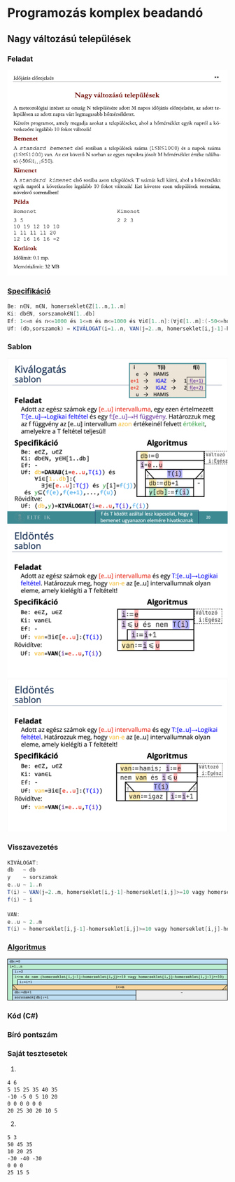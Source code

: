 # Programozás komplex beadandó
## Nagy változású települések

### Feladat
![Feladat](feladat.png)

### [Specifikáció](https://progalap.elte.hu/specifikacio/?data=H4sIAAAAAAAAE42RXU7CQBDHrzLpE02mZLftkrihJpgYYzD4ojxY%2BlBo1QK7GFpNlJDoG1fxHNyEkzgtUEqVxHa785H%2FzP5muzDSl3iUPCajMEtm2pDGRSxBb1arHoLamueZiudpPJnGGSUefN5saqRNBQPdTSREw60unc3Tj1DNJnmYq6IhKS4fJfC2p2H9nYJue5wxVviUVIWjKsnN6jOh8uKMQDYoHO9CRaElWNur4PgJjoOirp5se4KZ5kDf0%2BmNaIglmwkedK%2F766%2Bb26vOXSPximmg3%2Bk1xp5Nx2C9l8UDq97%2BnIjhLXx6%2F3VwXUrVudhESEwDjSxOs9SQ%2FsKIwiyk6wYtwRloUBIEmUq1BJ8S9PicIT9DbmPusAD3aeT7ZVeyJGvtlmXTD4D8i4YSbLLlPVB3G8EJiEmHKiYS8uZx%2BjrNDMmXeATobgFbpwAFcoG2QEegy2gvYSwitgQyFDl7hZJh%2BZY5mxU9cl2uFlV2p8ZOI6P7P3ixhXdOwjN0RRW6ICWUwxTEZNFgZI8HOKAXN3BE7P5B7JDkBHOw%2FAGmP1T9iwMAAA%3D%3D)
```groovy
Be: n∈N, m∈N, homerseklet∈Z[1..n,1..m]
Ki: db∈N, sorszamok∈N[1..db]
Ef: 1<=n és n<=1000 és 1<=m és m<=1000 és ∀i∈[1..n]:(∀j∈[1..m]:(-50<=homerseklet[i,j] és homerseklet[i,j]<=50))
Uf: (db,sorszamok) = KIVÁLOGAT(i=1..n, VAN(j=2..m, homerseklet[i,j-1]-homerseklet[i,j]>=10 vagy homerseklet[i,j]-homerseklet[i,j-1]>=10), i)
```

### Sablon
![Kiválogat](kivalogat.png)
![Van](van1.png)
![Van](van2.png)

### Visszavezetés
```groovy
KIVÁLOGAT:
db   ~ db
y    ~ sorszamok
e..u ~ 1..n
T(i) ~ VAN(j=2..m, homerseklet[i,j-1]-homerseklet[i,j]>=10 vagy homerseklet[i,j]-homerseklet[i,j-1]>=10)
f(i) ~ i

VAN:
e..u ~ 2..m
T(i) ~ homerseklet[i,j-1]-homerseklet[i,j]>=10 vagy homerseklet[i,j]-homerseklet[i,j-1]>=10
```

### [Algoritmus](https://progalap.elte.hu/stuki/?data=H4sIAAAAAAAAE61W627aMBh9FeRK1abRygTKbeJHadeWbrRV0wsU8cOxHZISHJYEaKl4oD3HXmyfU2xMC1qjLX8wx5%2FPOd8llxfkM1RHeL9cKmOrWqlVqriMMT5AeeSFUx61YFtMgiCPYh5wmnAmETS2up5ld%2BYQJkLGY1R%2FQdfVy%2BN27cmW65RVA3k0JhEXyYrM8xnjAtVdEsQ8j5LnMYcDMf854YJyOEA9P2BwpsWAu4eO7eOTm%2FvODez4R9%2BuaKf2HfUX%2BRWuNI3AlabpZItyQhI%2BgnCISPhTAhBz6g2MQMO%2BuqvNDpunWkMDaxraV%2FbsHg%2BvrKOWfQ075%2Fim%2BxAUS7C8nXmJmIOiTFSzKxOGXJZEZ6CcOggF8xM%2FFJKqUdjfFwA6IXu2ly5ba5mCA21SOTBcGw6M4ny41H69YUmJ4unUi%2B%2F8ppbQwJqEUaOslT67PA0GHechranmUXIGcZaMNtZ0N0i%2BNka537%2FinOCj3CcvHPEo5sOAJz0%2F%2F7hX6O%2B9gfq7AzhSwLkpGTzn3m6%2BjQaCZfznTZ3TlYM8ddIqTw2s5WkUO0vn%2FC8FKTK%2BbdliXLjXIhpYE7kYVtvNCT3aKiLCcCz5dKDiM04afPomyT4LPx4v7GrxMh0u9TiTYxGV5s2ToP2klTWwptxl5w%2Bd7pD8NRMdqPiMk%2F8nE21Q2tc8Ss4gzjLVvrt5pGXzowlvRkRQb23mjA6lVBtCdOpgVNdfGTUbkmFitjy7mbMcTNVbPZird9c%2FysRhFM%2FJKBz2mNOHOwEtQC%2BG6tAkHERkJJvzggQZyfNt4stn7JREPnEC%2BcpE8DcKw3dP7tgLZ3ersKUNiZ5xwni0hBZ92Z8APMjUXi310I7rwvsbA82O%2FHVlFwGjGnPwgV656aqCi5ikK8qJW62g%2FmuGTUKHgyicCLYkdizHkmHyVxFzqjBeoUSt3HTFShRzS9LJj4R3dBSuVBUuRedaCuMuo9vojBq%2FY5XXMucP8bturfa6i3GV1uSXzw7nvMTKZkUWiz%2BSqNkkKwkAAA%3D%3D)
![Stuktogram](stuki.png)

### Kód (C#)

### Bíró pontszám

### Saját tesztesetek
1.
```
4 6
5 15 25 35 40 35
-10 -5 0 5 10 20
0 0 0 0 0 0
20 25 30 20 10 5
```
2.
```
5 3
50 45 35
10 20 25
-30 -40 -30
0 0 0
25 15 5
```
